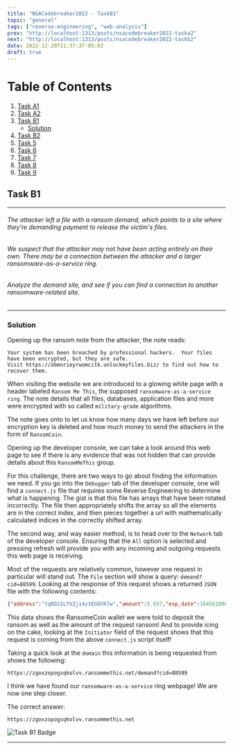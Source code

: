 ```yaml
---
title: "NSACodebreaker2022 - TaskB1"
topic: "general"
tags: ["reverse-engineering", "web-analysis"]
prev: "http://localhost:1313/posts/nsacodebreaker2022-taska2"
next: "http://localhost:1313/posts/nsacodebreaker2022-taskb2"
date: 2022-12-20T11:37:37-05:02
draft: true
---
```


# Table of Contents
1. [Task A1](http://localhost:1313/posts/nsacodebreaker2022-taska1)
2. [Task A2](http://localhost:1313/posts/nsacodebreaker2022-taska2)
3. [Task B1](#task-b1)
	- [Solution](#solution)
4. [Task B2](http://localhost:1313/posts/nsacodebreaker2022-taskb2/)
5. [Task 5](http://localhost:1313/posts/nsacodebreaker2022-task5/)
6. [Task 6](http://localhost:1313/posts/nsacodebreaker2022-task6/)
7. [Task 7](http://localhost:1313/posts/nsacodebreaker2022-task7/)
8. [Task 8](http://localhost:1313/posts/nsacodebreaker2022-task8/)
9. [Task 9](http://localhost:1313/posts/nsacodebreaker2022-task9/)

## Task B1

- - -
###### The attacker left a file with a ransom demand, which points to a site where they're demanding payment to release the victim's files.

###### We suspect that the attacker may not have been acting entirely on their own. There may be a connection between the attacker and a larger ransomware-as-a-service ring.

###### Analyze the demand site, and see if you can find a connection to another ransomware-related site.
- - - 

### Solution

Opening up the ransom note from the attacker, the note reads:

```
Your system has been breached by professional hackers.  Your files have been encrypted, but they are safe.
Visit https://abmnrieyrwomcitk.unlockmyfiles.biz/ to find out how to recover them.
```

When visiting the website we are introduced to a glowing white page with a header labeled `Ransom Me This`, the supposed `ransomware-as-a-service ring`. The note details that all files, databases, application files and more were encrypted with so called `military-grade` algorithms. 

The note goes onto to let us know how many days we have left before our encryption key is deleted and how much money to send the attackers in the form of `RansomCoin`. 

Opening up the developer console, we can take a look around this web page to see if there is any evidence that was not hidden that can provide details about this `RansomMeThis` group.

For this challenge, there are two ways to go about finding the information we need. If you go into the `Debugger` tab of the developer console, one will find a `connect.js` file that requires some Reverse Engineering to determine what is happening. The gist is that this file has arrays that have been rotated incorrectly. The file then appropriately shifts the array so all the elements are in the correct index, and then pieces together a url with mathematically calculated indices in the correctly shifted array. 

The second way, and way easier method, is to head over to the `Network` tab of the developer console. Ensuring that the `All` option is selected and pressing refresh will provide you with any incoming and outgoing requests this web page is receiving. 

Most of the requests are relatively common, however one request in particular will stand out. The `File` section will show a query: `demand?cid=88599`. Looking at the response of this request shows a returned `JSON` file with the following contents:

```json
{"address":"tq0D21LYVZji4ztEGOVK7w","amount":5.657,"exp_date":1645620962}
```

This data shows the RansomeCoin wallet we were told to deposit the ransom as well as the amount of the request ransom! And to provide icing on the cake, looking at the `Initiator` field of the request shows that this request is coming from the above `connect.js` script itself! 

Taking a quick look at the `domain` this information is being requested from shows the following:

```
https://zgoxzopogsqkolvv.ransommethis.net/demand?cid=88599
```

I think we have found our `ransomware-as-a-service` ring webpage! We are now one step closer.

The correct answer:

`https://zgoxzopogsqkolvv.ransommethis.net`

![Task B1 Badge](/posts/badgeb1.png "Task B1 Badge")

- - -
